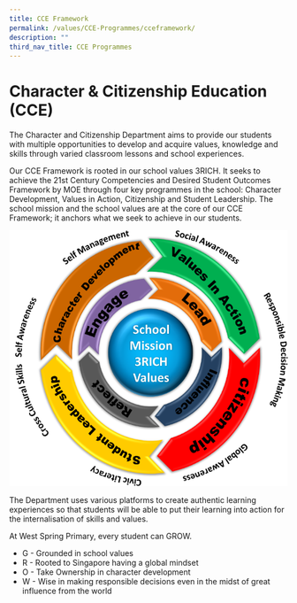 ```yaml
---
title: CCE Framework
permalink: /values/CCE-Programmes/cceframework/
description: ""
third_nav_title: CCE Programmes
---
```

# Character & Citizenship Education (CCE)


The Character and Citizenship Department aims to provide our students with multiple opportunities to develop and acquire values, knowledge and skills through varied classroom lessons and school experiences.

Our CCE Framework is rooted in our school values 3RICH. It seeks to achieve the 21st Century Competencies and Desired Student Outcomes Framework by MOE through four key programmes in the school: Character Development, Values in Action, Citizenship and Student Leadership. The school mission and the school values are at the core of our CCE Framework; it anchors what we seek to achieve in our students.

![](/images/CCE1%20(1).png)

The Department uses various platforms to create authentic learning experiences so that students will be able to put their learning into action for the internalisation of skills and values.

At West Spring Primary, every student can GROW.
* G - Grounded in school values
* R - Rooted to Singapore having a global mindset
* O - Take Ownership in character development
* W - Wise in making responsible decisions even in the midst of great influence from the world